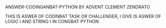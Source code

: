 ANSWER-CODINGANBAT-PYTHON
BY ADVENT CLEMENT ZENDRATO

THIS IS ASWER OF CODINBAT TASK OR  CHALLENGER, I GIVE IS ASWER OF LOGIC I AND STRING I IN CONGBAT PYTHON 
